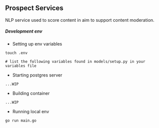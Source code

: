 ## Prospect Services

NLP service used to score content in aim to support content moderation. 


##### Development env

- Setting up env variables
```
touch .env

# list the following variables found in models/setup.py in your variables file
```

- Starting postgres server

```
...WIP

```


- Building container
```
...WIP
```

- Running local env
```
go run main.go
```
